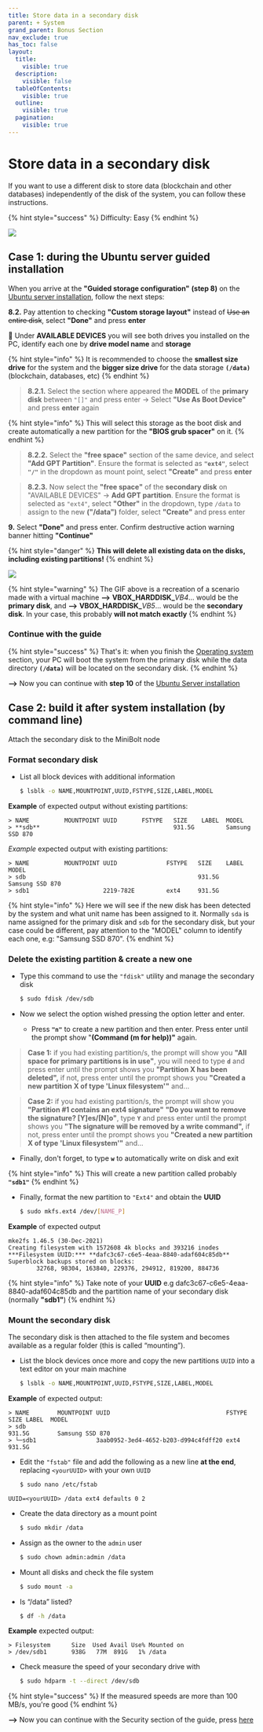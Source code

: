 ```yaml
---
title: Store data in a secondary disk
parent: + System
grand_parent: Bonus Section
nav_exclude: true
has_toc: false
layout:
  title:
    visible: true
  description:
    visible: false
  tableOfContents:
    visible: true
  outline:
    visible: true
  pagination:
    visible: true
---
```


# Store data in a secondary disk

If you want to use a different disk to store data (blockchain and other databases) independently of the disk of the system, you can follow these instructions.

{% hint style="success" %}
Difficulty: Easy
{% endhint %}

![](../../images/store-data-secondary-disk.PNG)

## Case 1: during the Ubuntu server guided installation

When you arrive at the **"Guided storage configuration"** **(step 8)** on the [Ubuntu server installation](broken-reference/), follow the next steps:

**8.2.** Pay attention to checking **"Custom storage layout"** instead of ~~Use an entire disk~~, select **"Done"** and press **enter**

📝 Under **AVAILABLE DEVICES** you will see both drives you installed on the PC, identify each one by **drive model name** and **storage**

{% hint style="info" %}
It is recommended to choose the **smallest size drive** for the system and the **bigger size drive** for the data storage **`(/data)`** (blockchain, databases, etc)
{% endhint %}

> **8.2.1.** Select the section where appeared the **MODEL** of the **primary disk** between `"[]"` and press enter -> Select **"Use As Boot Device"** and press **enter** again

{% hint style="info" %}
This will select this storage as the boot disk and create automatically a new partition for the **"BIOS grub spacer"** on it.
{% endhint %}

> **8.2.2.** Select the **"free space"** section of the same device, and select **"Add GPT Partition"**. Ensure the format is selected as **`"ext4"`**, select **`"/"`** in the dropdown as mount point, select **"Create"** and press **enter**

> **8.2.3.** Now select the **"free space"** of the **secondary disk** on "AVAILABLE DEVICES" -> **Add GPT partition**. Ensure the format is selected as `"ext4"`, select **"Other"** in the dropdown, type `/data` to assign to the new **("/data")** folder, select **"Create"** and press enter

**9.** Select **"Done"** and press enter. Confirm destructive action warning banner hitting **"Continue"**

{% hint style="danger" %}
**This will delete all existing data on the disks, including existing partitions!**
{% endhint %}

![](../../resources/storage-secondary-disk.gif)

{% hint style="warning" %}
The GIF above is a recreation of a scenario made with a virtual machine **-->** **VBOX\_HARDDISK\_**_VB4_... would be the **primary disk**, and **-->** **VBOX\_HARDDISK\_**_VB5_... would be the **secondary disk**. In your case, this probably **will not match exactly**
{% endhint %}

### Continue with the guide

{% hint style="success" %}
That's it: when you finish the [Operating system](../../index-1/operating-system.md) section, your PC will boot the system from the primary disk while the data directory **`(/data)`** will be located on the secondary disk.
{% endhint %}

**-->** Now you can continue with **step 10** of the [Ubuntu Server installation](../../index-1/operating-system.md#ubuntu-server-installation)

## **Case 2: build it after system installation (by command line)**

Attach the secondary disk to the MiniBolt node

### **Format secondary disk**

*   List all block devices with additional information

    ```sh
    $ lsblk -o NAME,MOUNTPOINT,UUID,FSTYPE,SIZE,LABEL,MODEL
    ```

**Example** of expected output without existing partitions:

```
> NAME          MOUNTPOINT UUID       FSTYPE   SIZE    LABEL  MODEL
> **sdb**                                      931.5G         Samsung SSD 870
```

_Example_ expected output with existing partitions:

```
> NAME          MOUNTPOINT UUID              FSTYPE   SIZE    LABEL  MODEL
> sdb                                                 931.5G         Samsung SSD 870
> sdb1                     2219-782E         ext4     931.5G
```

{% hint style="info" %}
Here we will see if the new disk has been detected by the system and what unit name has been assigned to it. Normally `sda` is name assigned for the primary disk and `sdb` for the secondary disk, but your case could be different, pay attention to the "MODEL" column to identify each one, e.g: "Samsung SSD 870".
{% endhint %}

### **Delete the existing partition & create a new one**

*   Type this command to use the `"fdisk"` utility and manage the secondary disk

    ```sh
    $ sudo fdisk /dev/sdb
    ```
* Now we select the option wished pressing the option letter and enter.
  * Press **`"n"`** to create a new partition and then enter. Press enter until the prompt show "**(Command (m for help))"** again.

> **Case 1:** if you had existing partition/s, the prompt will show you **"All space for primary partitions is in use"**, you will need to type **`d`** and press enter until the prompt shows you **"Partition X has been deleted",** if not, press enter until the prompt shows you **"Created a new partition X of type 'Linux filesystem'"** and...

> **Case 2:** if you had existing partition/s, the prompt will show you **"Partition #1 contains an ext4 signature"** **"Do you want to remove the signature? \[Y]es/\[N]o"**, type **`Y`** and press enter until the prompt shows you **"The signature will be removed by a write command",** if not, press enter until the prompt shows you **"Created a new partition X of type 'Linux filesystem'"** and...

* Finally, don't forget, to type **`w`** to automatically write on disk and exit

{% hint style="info" %}
This will create a new partition called probably **`"sdb1"`**
{% endhint %}

*   Finally, format the new partition to `"Ext4"` and obtain the **UUID**

    ```sh
    $ sudo mkfs.ext4 /dev/[NAME_P]
    ```

**Example** of expected output

```
mke2fs 1.46.5 (30-Dec-2021)
Creating filesystem with 1572608 4k blocks and 393216 inodes
***Filesystem UUID:*** **dafc3c67-c6e5-4eaa-8840-adaf604c85db**
Superblock backups stored on blocks:
        32768, 98304, 163840, 229376, 294912, 819200, 884736
```

{% hint style="info" %}
Take note of your **UUID** e.g dafc3c67-c6e5-4eaa-8840-adaf604c85db and the partition name of your secondary disk (normally **"sdb1"**)
{% endhint %}

### **Mount the secondary disk**

The secondary disk is then attached to the file system and becomes available as a regular folder (this is called “mounting”).

*   List the block devices once more and copy the new partitions `UUID` into a text editor on your main machine

    ```sh
    $ lsblk -o NAME,MOUNTPOINT,UUID,FSTYPE,SIZE,LABEL,MODEL
    ```

**Example** of expected output:

```
> NAME        MOUNTPOINT UUID                                 FSTYPE   SIZE LABEL  MODEL
> sdb                                                                931.5G        Samsung SSD 870
> └─sdb1                 3aab0952-3ed4-4652-b203-d994c4fdff20 ext4   931.5G
```

*   Edit the `"fstab"` file and add the following as a new line **at the end**, replacing `<yourUUID>` with your own `UUID`

    ```sh
    $ sudo nano /etc/fstab
    ```

```
UUID=<yourUUID> /data ext4 defaults 0 2
```

*   Create the data directory as a mount point

    ```sh
    $ sudo mkdir /data
    ```
*   Assign as the owner to the `admin` user

    ```sh
    $ sudo chown admin:admin /data
    ```
*   Mount all disks and check the file system

    ```sh
    $ sudo mount -a
    ```
*   Is “/data” listed?

    ```sh
    $ df -h /data
    ```

**Example** expected output:

```
> Filesystem      Size  Used Avail Use% Mounted on
> /dev/sdb1       938G   77M  891G   1% /data
```

*   Check measure the speed of your secondary drive with

    ```sh
    $ sudo hdparm -t --direct /dev/sdb
    ```

{% hint style="success" %}
If the measured speeds are more than 100 MB/s, you're good
{% endhint %}

**-->** Now you can continue with the Security section of the guide, press [here](../../index-1/security.md)
